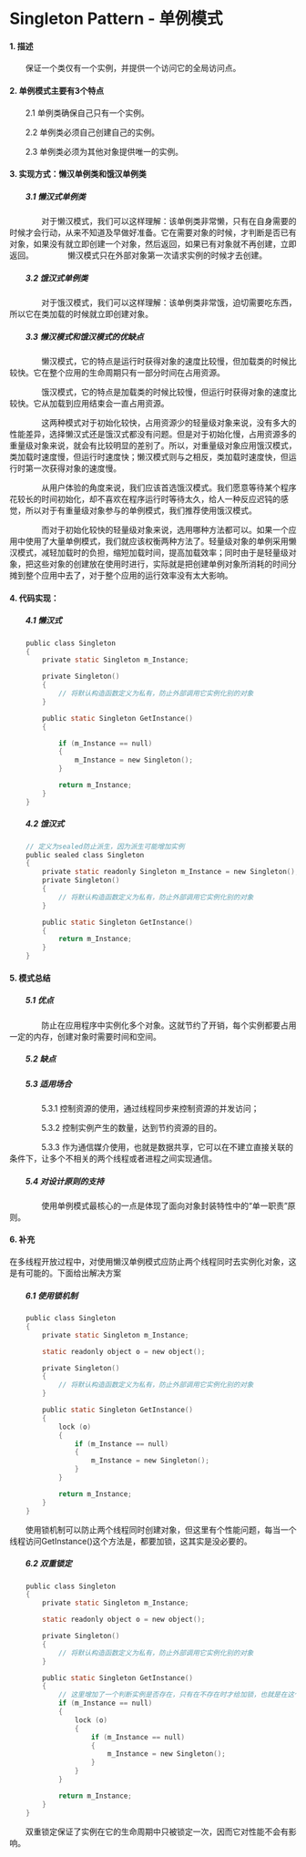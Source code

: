 # Singleton Pattern - 单例模式

#### 1. 描述

　　保证一个类仅有一个实例，并提供一个访问它的全局访问点。

#### 2. 单例模式主要有3个特点

　　2.1 单例类确保自己只有一个实例。

　　2.2 单例类必须自己创建自己的实例。

　　2.3 单例类必须为其他对象提供唯一的实例。

#### 3. 实现方式：懒汉单例类和饿汉单例类

##### 　　3.1 懒汉式单例类

　　　　对于懒汉模式，我们可以这样理解：该单例类非常懒，只有在自身需要的时候才会行动，从来不知道及早做好准备。它在需要对象的时候，才判断是否已有对象，如果没有就立即创建一个对象，然后返回，如果已有对象就不再创建，立即返回。
　　　　懒汉模式只在外部对象第一次请求实例的时候才去创建。

##### 　　3.2 饿汉式单例类

　　　　对于饿汉模式，我们可以这样理解：该单例类非常饿，迫切需要吃东西，所以它在类加载的时候就立即创建对象。

##### 　　3.3 懒汉模式和饿汉模式的优缺点

　　　　懒汉模式，它的特点是运行时获得对象的速度比较慢，但加载类的时候比较快。它在整个应用的生命周期只有一部分时间在占用资源。

　　　　饿汉模式，它的特点是加载类的时候比较慢，但运行时获得对象的速度比较快。它从加载到应用结束会一直占用资源。

　　　　这两种模式对于初始化较快，占用资源少的轻量级对象来说，没有多大的性能差异，选择懒汉式还是饿汉式都没有问题。但是对于初始化慢，占用资源多的重量级对象来说，就会有比较明显的差别了。所以，对重量级对象应用饿汉模式，类加载时速度慢，但运行时速度快；懒汉模式则与之相反，类加载时速度快，但运行时第一次获得对象的速度慢。

　　　　从用户体验的角度来说，我们应该首选饿汉模式。我们愿意等待某个程序花较长的时间初始化，却不喜欢在程序运行时等待太久，给人一种反应迟钝的感觉，所以对于有重量级对象参与的单例模式，我们推荐使用饿汉模式。

　　　　而对于初始化较快的轻量级对象来说，选用哪种方法都可以。如果一个应用中使用了大量单例模式，我们就应该权衡两种方法了。轻量级对象的单例采用懒汉模式，减轻加载时的负担，缩短加载时间，提高加载效率；同时由于是轻量级对象，把这些对象的创建放在使用时进行，实际就是把创建单例对象所消耗的时间分摊到整个应用中去了，对于整个应用的运行效率没有太大影响。

#### 4. 代码实现：

##### 　　4.1 懒汉式

```c
    public class Singleton
    {
        private static Singleton m_Instance;

        private Singleton()
        {
            // 将默认构造函数定义为私有，防止外部调用它实例化别的对象
        }

        public static Singleton GetInstance()
        {

            if (m_Instance == null)
            {
                m_Instance = new Singleton();
            }

            return m_Instance;
        }
    }
```

##### 　　4.2 饿汉式

```c
    // 定义为sealed防止派生，因为派生可能增加实例
    public sealed class Singleton
    {
        private static readonly Singleton m_Instance = new Singleton();
        private Singleton()
        {
            // 将默认构造函数定义为私有，防止外部调用它实例化别的对象
        }

        public static Singleton GetInstance()
        {
            return m_Instance;
        }
    }
```

#### 5. 模式总结

##### 　　5.1 优点

　　　　防止在应用程序中实例化多个对象。这就节约了开销，每个实例都要占用一定的内存，创建对象时需要时间和空间。

##### 　　5.2 缺点

##### 　　5.3 适用场合

　　　　5.3.1 控制资源的使用，通过线程同步来控制资源的并发访问；

　　　　5.3.2 控制实例产生的数量，达到节约资源的目的。

　　　　5.3.3 作为通信媒介使用，也就是数据共享，它可以在不建立直接关联的条件下，让多个不相关的两个线程或者进程之间实现通信。

##### 　　5.4 对设计原则的支持

　　　　使用单例模式最核心的一点是体现了面向对象封装特性中的“单一职责”原则。

#### 6. 补充

在多线程开放过程中，对使用懒汉单例模式应防止两个线程同时去实例化对象，这是有可能的。下面给出解决方案

##### 　　6.1 使用锁机制

```c
    public class Singleton
    {
        private static Singleton m_Instance;

        static readonly object o = new object();

        private Singleton()
        {
            // 将默认构造函数定义为私有，防止外部调用它实例化别的对象
        }

        public static Singleton GetInstance()
        {
            lock (o)
            {
                if (m_Instance == null)
                {
                    m_Instance = new Singleton();
                }
            }

            return m_Instance;
        }
    }
```
　　使用锁机制可以防止两个线程同时创建对象，但这里有个性能问题，每当一个线程访问GetInstance()这个方法是，都要加锁，这其实是没必要的。

##### 　　6.2 双重锁定

```c
    public class Singleton
    {
        private static Singleton m_Instance;

        static readonly object o = new object();

        private Singleton()
        {
            // 将默认构造函数定义为私有，防止外部调用它实例化别的对象
        }

        public static Singleton GetInstance()
        {
            // 这里增加了一个判断实例是否存在，只有在不存在时才给加锁，也就是在这个实例的生命周期中只加过一次锁
            if (m_Instance == null)
            {
                lock (o)
                {
                    if (m_Instance == null)
                    {
                        m_Instance = new Singleton();
                    }
                }
            }

            return m_Instance;
        }
    }
```
　　双重锁定保证了实例在它的生命周期中只被锁定一次，因而它对性能不会有影响。